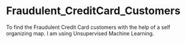 # Fraudulent_CreditCard_Customers
To find the Fraudulent Credit Card customers with the help of a self organizing map. I am using Unsupervised Machine Learning.
